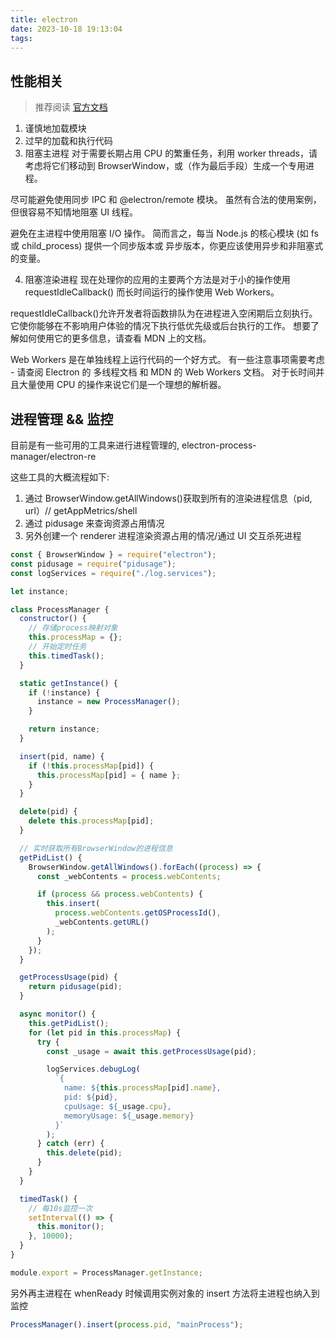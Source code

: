 ```yaml
---
title: electron
date: 2023-10-18 19:13:04
tags:
---
```


## 性能相关

> 推荐阅读 [官方文档](https://www.electronjs.org/zh/docs/latest/tutorial/performance)

1. 谨慎地加载模块
2. 过早的加载和执行代码
3. 阻塞主进程
   对于需要长期占用 CPU 的繁重任务，利用 worker threads，请考虑将它们移动到 BrowserWindow，或（作为最后手段）生成一个专用进程。

尽可能避免使用同步 IPC 和 @electron/remote 模块。 虽然有合法的使用案例，但很容易不知情地阻塞 UI 线程。

避免在主进程中使用阻塞 I/O 操作。 简而言之，每当 Node.js 的核心模块 (如 fs 或 child_process) 提供一个同步版本或 异步版本，你更应该使用异步和非阻塞式的变量。

4. 阻塞渲染进程
   现在处理你的应用的主要两个方法是对于小的操作使用 requestIdleCallback() 而长时间运行的操作使用 Web Workers。

requestIdleCallback()允许开发者将函数排队为在进程进入空闲期后立刻执行。 它使你能够在不影响用户体验的情况下执行低优先级或后台执行的工作。 想要了解如何使用它的更多信息，请查看 MDN 上的文档。

Web Workers 是在单独线程上运行代码的一个好方式。 有一些注意事项需要考虑 - 请查阅 Electron 的 多线程文档 和 MDN 的 Web Workers 文档。 对于长时间并且大量使用 CPU 的操作来说它们是一个理想的解析器。

## 进程管理 && 监控

目前是有一些可用的工具来进行进程管理的, electron-process-manager/electron-re

这些工具的大概流程如下:

1. 通过 BrowserWindow.getAllWindows()获取到所有的渲染进程信息（pid, url）// getAppMetrics/shell
2. 通过 pidusage 来查询资源占用情况
3. 另外创建一个 renderer 进程渲染资源占用的情况/通过 UI 交互杀死进程

```js
const { BrowserWindow } = require("electron");
const pidusage = require("pidusage");
const logServices = require("./log.services");

let instance;

class ProcessManager {
  constructor() {
    // 存储process映射对象
    this.processMap = {};
    // 开始定时任务
    this.timedTask();
  }

  static getInstance() {
    if (!instance) {
      instance = new ProcessManager();
    }

    return instance;
  }

  insert(pid, name) {
    if (!this.processMap[pid]) {
      this.processMap[pid] = { name };
    }
  }

  delete(pid) {
    delete this.processMap[pid];
  }

  // 实时获取所有BrowserWindow的进程信息
  getPidList() {
    BrowserWindow.getAllWindows().forEach((process) => {
      const _webContents = process.webContents;

      if (process && process.webContents) {
        this.insert(
          process.webContents.getOSProcessId(),
          _webContents.getURL()
        );
      }
    });
  }

  getProcessUsage(pid) {
    return pidusage(pid);
  }

  async monitor() {
    this.getPidList();
    for (let pid in this.processMap) {
      try {
        const _usage = await this.getProcessUsage(pid);

        logServices.debugLog(
          `{
            name: ${this.processMap[pid].name},
            pid: ${pid},
            cpuUsage: ${_usage.cpu},
            memoryUsage: ${_usage.memory}
          }`
        );
      } catch (err) {
        this.delete(pid);
      }
    }
  }

  timedTask() {
    // 每10s监控一次
    setInterval(() => {
      this.monitor();
    }, 10000);
  }
}

module.export = ProcessManager.getInstance;
```

另外再主进程在 whenReady 时候调用实例对象的 insert 方法将主进程也纳入到监控

```js
ProcessManager().insert(process.pid, "mainProcess");
```
